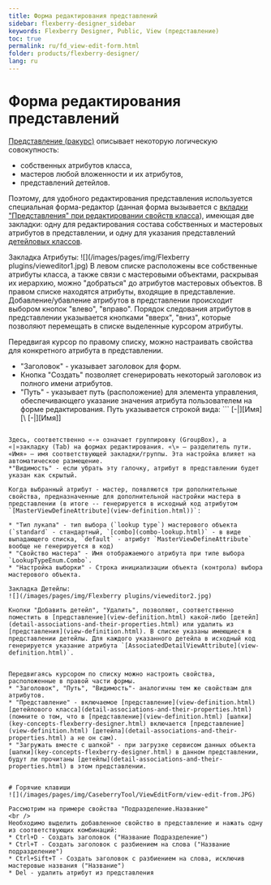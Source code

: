 ```yaml
---
title: Форма редактирования представлений
sidebar: flexberry-designer_sidebar
keywords: Flexberry Designer, Public, View (представление)
toc: true
permalink: ru/fd_view-edit-form.html
folder: products/flexberry-designer/
lang: ru
---
```


# Форма редактирования представлений
[Представление (ракурс)](view-definition.html) описывает некоторую логическую совокупность:

* собственных атрибутов класса, 
* мастеров любой вложенности и их атрибутов,
* представлений детейлов.

Поэтому, для удобного редактирования представления используется специальная форма-редактор (данная форма вызывается с [вкладки "Представления" при редактировании свойств класса](data--classes.html)), имеющая две закладки: одну для редактирования состава собственных и мастеровых атрибутов в представлении, и одну для указания представлений [детейловых классов](detail-associations-and-their-properties.html).


Закладка Атрибуты:
![](/images/pages/img/Flexberry plugins/vieweditor1.jpg)
В левом списке расположены все собственные атрибуты класса, а также связи с мастеровыми объектами, раскрывая их иерархию, можно "добраться" до атрибутов мастеровых объектов. В правом списке находятся атрибуты, входящие в представление. Добавление/убавление атрибутов в представлении происходит выбором кнопок "влево", "вправо". Порядок следования атрибутов в представлении указывается кнопками "вверх", "вниз", которые позволяют перемещать в списке выделенные курсором атрибуты.


Передвигая курсор по правому списку, можно настраивать свойства для конкретного атрибута в представлении.


* "Заголовок" - указывает заголовок для форм. 
* Кнопка "Создать" позволяет сгенерировать некоторый заголовок из полного имени атрибутов.
* "Путь" - указывает путь (расположение) для элемента управления, обеспечивающего указание значения атрибута пользователем на форме редактирования. Путь указывается строкой вида: ```
[-|][Имя][\ [-|][Имя]]
```

Здесь, соответственно «-» означает группировку (GroupBox), а «|»закладку (Tab) на формах редактирования. «\» — разделитель пути. «Имя» — имя соответствующей закладки/группы. Эта настройка влияет на автоматическое размещение.
*"Видимость" - если убрать эту галочку, атрибут в представлении будет указан как скрытый.

Когда выбранный атрибут - мастер, появляются три дополнительные свойства, предназначенные для дополнительной настройки мастера в представлении (в итоге -- генерируется в исходный код атрибутом `[MasterViewDefineAttribute](view-definition.html))`:

* "Тип лукапа" - тип выбора (`lookup type`) мастерового объекта (`standard` - стандартный, `[combo](combo-lookup.html)` - в виде выпадающего списка, `default` - атрибут `MasterViewDefineAttribute` вообще не генерируется в код) 
* "Свойство мастера" - Имя отображаемого атрибута при типе выбора `LookupTypeEnum.Combo`. 
* "Настройка выборки" - Строка инициализации объекта (контрола) выбора мастерового объекта.

Закладка Детейлы:
![](/images/pages/img/Flexberry plugins/vieweditor2.jpg)

Кнопки "Добавить детейл", "Удалить", позволяют, соответственно поместить в [представление](view-definition.html) какой-либо [детейл](detail-associations-and-their-properties.html) или удалить из [представления](view-definition.html). В списке указаны имеющиеся в представлении детейлы. Для каждого указанного детейла в исходный код генерируется указание атрибута `[AssociatedDetailViewAttribute](view-definition.html)`.


Передвигаясь курсором по списку можно настроить свойства, расположенные в правой части формы. 
* "Заголовок", "Путь", "Видимость"- аналогичны тем же свойствам для атрибутов. 
* "Представление" - включаемое [представление](view-definition.html) [детейлового класса](detail-associations-and-their-properties.html) (помните о том, что в [представление](view-definition.html) [шапки](key-concepts-flexberry-designer.html) включается [представление](view-definition.html) [детейла](detail-associations-and-their-properties.html) а не он сам).
* "Загружать вместе с шапкой" - при загрузке сервисом данных объекта [шапки](key-concepts-flexberry-designer.html) в данном представлении, будут ли прочитаны [детейлы](detail-associations-and-their-properties.html) в этом представлении.


# Горячие клавиши
![](/images/pages/img/CaseberryTool/ViewEditForm/view-edit-from.JPG)

Рассмотрим на примере свойства "Подразделение.Название"
<br />
Необходимо выделить добавленное свойство в представление и нажать одну из соответствующих комбинаций:
* Ctrl+D - Создать заголовок ("Название Подразделение")
* Ctrl+T - Создать заголовок с разбиением на слова ("Название подразделение")
* Ctrl+Sift+T - Создать заголовок с разбиением на слова, исключив мастеровые названия ("Название")
* Del - удалить атрибут из представления
